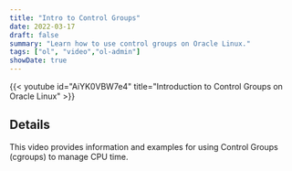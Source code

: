 ```yaml
---
title: "Intro to Control Groups"
date: 2022-03-17
draft: false
summary: "Learn how to use control groups on Oracle Linux."
tags: ["ol", "video","ol-admin"]
showDate: true
---
```


{{< youtube id="AiYK0VBW7e4" title="Introduction to Control Groups on Oracle Linux" >}}

## Details

This video provides information and examples for using Control Groups (cgroups) to manage CPU time.
